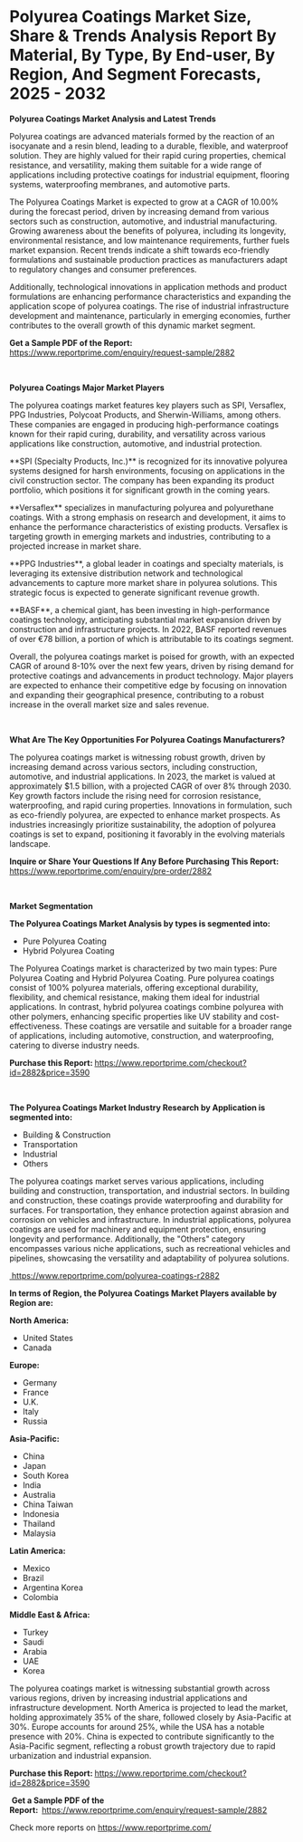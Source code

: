 <p><h1>Polyurea Coatings Market Size, Share & Trends Analysis Report By Material, By Type, By End-user, By Region, And Segment Forecasts, 2025 - 2032</h1></p><p><strong>Polyurea Coatings Market Analysis and Latest Trends</strong></p>
<p><p>Polyurea coatings are advanced materials formed by the reaction of an isocyanate and a resin blend, leading to a durable, flexible, and waterproof solution. They are highly valued for their rapid curing properties, chemical resistance, and versatility, making them suitable for a wide range of applications including protective coatings for industrial equipment, flooring systems, waterproofing membranes, and automotive parts.</p><p>The Polyurea Coatings Market is expected to grow at a CAGR of 10.00% during the forecast period, driven by increasing demand from various sectors such as construction, automotive, and industrial manufacturing. Growing awareness about the benefits of polyurea, including its longevity, environmental resistance, and low maintenance requirements, further fuels market expansion. Recent trends indicate a shift towards eco-friendly formulations and sustainable production practices as manufacturers adapt to regulatory changes and consumer preferences.</p><p>Additionally, technological innovations in application methods and product formulations are enhancing performance characteristics and expanding the application scope of polyurea coatings. The rise of industrial infrastructure development and maintenance, particularly in emerging economies, further contributes to the overall growth of this dynamic market segment.</p></p>
<p><strong>Get a Sample PDF of the Report:&nbsp;</strong> <a href="https://www.reportprime.com/enquiry/request-sample/2882?utm_campaign=2278&utm_medium=2&utm_source=Github&utm_content=ia&utm_term=18032025&utm_id=polyurea-coatings">https://www.reportprime.com/enquiry/request-sample/2882</a></p>
<p>&nbsp;</p>
<p><strong>Polyurea Coatings Major Market Players</strong></p>
<p><p>The polyurea coatings market features key players such as SPI, Versaflex, PPG Industries, Polycoat Products, and Sherwin-Williams, among others. These companies are engaged in producing high-performance coatings known for their rapid curing, durability, and versatility across various applications like construction, automotive, and industrial protection.</p><p>**SPI (Specialty Products, Inc.)** is recognized for its innovative polyurea systems designed for harsh environments, focusing on applications in the civil construction sector. The company has been expanding its product portfolio, which positions it for significant growth in the coming years.</p><p>**Versaflex** specializes in manufacturing polyurea and polyurethane coatings. With a strong emphasis on research and development, it aims to enhance the performance characteristics of existing products. Versaflex is targeting growth in emerging markets and industries, contributing to a projected increase in market share.</p><p>**PPG Industries**, a global leader in coatings and specialty materials, is leveraging its extensive distribution network and technological advancements to capture more market share in polyurea solutions. This strategic focus is expected to generate significant revenue growth.</p><p>**BASF**, a chemical giant, has been investing in high-performance coatings technology, anticipating substantial market expansion driven by construction and infrastructure projects. In 2022, BASF reported revenues of over €78 billion, a portion of which is attributable to its coatings segment.</p><p>Overall, the polyurea coatings market is poised for growth, with an expected CAGR of around 8-10% over the next few years, driven by rising demand for protective coatings and advancements in product technology. Major players are expected to enhance their competitive edge by focusing on innovation and expanding their geographical presence, contributing to a robust increase in the overall market size and sales revenue.</p></p>
<p>&nbsp;</p>
<p><strong>What Are The Key Opportunities For Polyurea Coatings Manufacturers?</strong></p>
<p><p>The polyurea coatings market is witnessing robust growth, driven by increasing demand across various sectors, including construction, automotive, and industrial applications. In 2023, the market is valued at approximately $1.5 billion, with a projected CAGR of over 8% through 2030. Key growth factors include the rising need for corrosion resistance, waterproofing, and rapid curing properties. Innovations in formulation, such as eco-friendly polyurea, are expected to enhance market prospects. As industries increasingly prioritize sustainability, the adoption of polyurea coatings is set to expand, positioning it favorably in the evolving materials landscape.</p></p>
<p><strong>Inquire or Share Your Questions If Any Before Purchasing This Report:</strong> <a href="https://www.reportprime.com/enquiry/pre-order/2882?utm_campaign=2278&utm_medium=2&utm_source=Github&utm_content=ia&utm_term=18032025&utm_id=polyurea-coatings">https://www.reportprime.com/enquiry/pre-order/2882</a></p>
<p>&nbsp;</p>
<p><strong>Market Segmentation</strong></p>
<p><strong>The Polyurea Coatings Market Analysis by types is segmented into:</strong></p>
<p><ul><li>Pure Polyurea Coating</li><li>Hybrid Polyurea Coating</li></ul></p>
<p><p>The Polyurea Coatings market is characterized by two main types: Pure Polyurea Coating and Hybrid Polyurea Coating. Pure polyurea coatings consist of 100% polyurea materials, offering exceptional durability, flexibility, and chemical resistance, making them ideal for industrial applications. In contrast, hybrid polyurea coatings combine polyurea with other polymers, enhancing specific properties like UV stability and cost-effectiveness. These coatings are versatile and suitable for a broader range of applications, including automotive, construction, and waterproofing, catering to diverse industry needs.</p></p>
<p><strong>Purchase this Report:&nbsp;</strong><a href="https://www.reportprime.com/checkout?id=2882&price=3590&utm_campaign=2278&utm_medium=2&utm_source=Github&utm_content=ia&utm_term=18032025&utm_id=polyurea-coatings">https://www.reportprime.com/checkout?id=2882&price=3590</a></p>
<p>&nbsp;</p>
<p><strong>The Polyurea Coatings Market Industry Research by Application is segmented into:</strong></p>
<p><ul><li>Building & Construction</li><li>Transportation</li><li>Industrial</li><li>Others</li></ul></p>
<p><p>The polyurea coatings market serves various applications, including building and construction, transportation, and industrial sectors. In building and construction, these coatings provide waterproofing and durability for surfaces. For transportation, they enhance protection against abrasion and corrosion on vehicles and infrastructure. In industrial applications, polyurea coatings are used for machinery and equipment protection, ensuring longevity and performance. Additionally, the "Others" category encompasses various niche applications, such as recreational vehicles and pipelines, showcasing the versatility and adaptability of polyurea solutions.</p></p>
<p><a href="https://www.reportprime.com/polyurea-coatings-r2882?utm_campaign=2278&utm_medium=2&utm_source=Github&utm_content=ia&utm_term=18032025&utm_id=polyurea-coatings">&nbsp;https://www.reportprime.com/polyurea-coatings-r2882</a></p>
<p><strong>In terms of Region, the Polyurea Coatings Market Players available by Region are:</strong></p>
<p>
    <p> <strong> North America: </strong>
        <ul>
            <li>United States</li>
            <li>Canada</li>
        </ul>
        </p> 
    <p> <strong> Europe: </strong>
        <ul>
            <li>Germany</li>
            <li>France</li>
            <li>U.K.</li>
            <li>Italy</li>
            <li>Russia</li>
        </ul>
        </p> 
    <p> <strong> Asia-Pacific: </strong>
        <ul>
            <li>China</li>
            <li>Japan</li>
            <li>South Korea</li>
            <li>India</li>
            <li>Australia</li>
            <li>China Taiwan</li>
            <li>Indonesia</li>
            <li>Thailand</li>
            <li>Malaysia</li>
        </ul>
        </p> 
    <p> <strong> Latin America: </strong>
        <ul>
            <li>Mexico</li>
            <li>Brazil</li>
            <li>Argentina Korea</li>
            <li>Colombia</li>
        </ul>
        </p> 
    <p> <strong> Middle East & Africa: </strong>
        <ul>
            <li>Turkey</li>
            <li>Saudi</li>
            <li>Arabia</li>
            <li>UAE</li>
            <li>Korea</li>
        </ul>
    </p>
    </p>
<p><p>The polyurea coatings market is witnessing substantial growth across various regions, driven by increasing industrial applications and infrastructure development. North America is projected to lead the market, holding approximately 35% of the share, followed closely by Asia-Pacific at 30%. Europe accounts for around 25%, while the USA has a notable presence with 20%. China is expected to contribute significantly to the Asia-Pacific segment, reflecting a robust growth trajectory due to rapid urbanization and industrial expansion.</p></p>
<p><strong>Purchase this Report: </strong><a href="https://www.reportprime.com/checkout?id=2882&price=3590&utm_campaign=2278&utm_medium=2&utm_source=Github&utm_content=ia&utm_term=18032025&utm_id=polyurea-coatings">https://www.reportprime.com/checkout?id=2882&price=3590</a></p>
<p>&nbsp;<strong>Get a Sample PDF of the Report:&nbsp;&nbsp;</strong><a href="https://www.reportprime.com/enquiry/request-sample/2882?utm_campaign=2278&utm_medium=2&utm_source=Github&utm_content=ia&utm_term=18032025&utm_id=polyurea-coatings">https://www.reportprime.com/enquiry/request-sample/2882</a></p>
<p><strong></strong></p>
<p>Check more reports on <a href="https://www.reportprime.com/?utm_campaign=2278&utm_medium=2&utm_source=Github&utm_content=ia&utm_term=18032025&utm_id=polyurea-coatings">https://www.reportprime.com/</a></p>